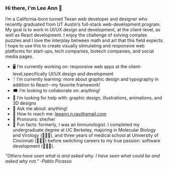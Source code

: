 ### Hi there, I'm Lee Ann  👀

<!--
**leeannray/leeannray** is a ✨ _special_ ✨ repository because its `README.md` (this file) appears on your GitHub profile.

Here are some ideas to get you started: -->

I’m a California-born turned Texan web developer and designer who recently graduated from UT Austin’s full-stack web-development program. My goal is to work in UI/UX design and development, at the client-level, as well as React development. I enjoy the challenge of solving complex puzzles and I love the interplay between math and art that this field expects. I hope to use this to create visually stimulating and responsive web platforms for start-ups, tech companies, biotech companies, and social media pages.

- 🖥  I’m currently working on: responsive web apps at the client-level,specifically UI/UX design and development
- ❔ I’m currently learning: more about graphic design and typography in addition to React--my favorite framework!
- 🗯 I’m looking to collaborate on: anything!
- 💭 I’m looking for help with: graphic design, illustrations, animations, and 3D designs
- 💬 Ask me about: anything!
- 📧 How to reach me: leeann.n.ray@gmail.com
- 👩 Pronouns: she/her
- 🧠 Fun facts: formerly, I was an Immunologist. I completed my undergraduate degree at UC Berkeley, majoring in Molecular Biology and Virology (👩🏼‍🔬), and three years of medical school at University of Cincinnati (👩🏼‍⚕️) before switching careers to my true passion: software development (👩🏼‍💻). 

*"Others have seen what is and asked why. I have seen what could be and asked why not." -Pablo Picasso*

